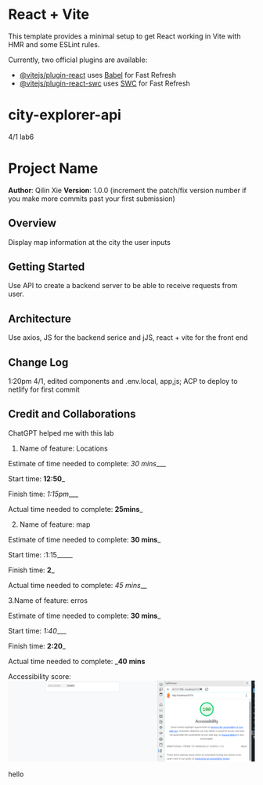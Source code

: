 # React + Vite

This template provides a minimal setup to get React working in Vite with HMR and some ESLint rules.

Currently, two official plugins are available:

- [@vitejs/plugin-react](https://github.com/vitejs/vite-plugin-react/blob/main/packages/plugin-react/README.md) uses [Babel](https://babeljs.io/) for Fast Refresh
- [@vitejs/plugin-react-swc](https://github.com/vitejs/vite-plugin-react-swc) uses [SWC](https://swc.rs/) for Fast Refresh
# city-explorer-api


4/1 lab6
# Project Name

**Author**: Qilin Xie
**Version**: 1.0.0 (increment the patch/fix version number if you make more commits past your first submission)

## Overview
Display map information at the city the user inputs

## Getting Started
Use API to create a backend server to be able to receive requests from user. 

## Architecture
Use axios, JS for the backend serice and jJS, react + vite for the front end

## Change Log
<!-- Use this area to document the iterative changes made to your application as each feature is successfully implemented. Use time stamps. Here's an example:

01-01-2001 4:59pm - Application now has a fully-functional express server, with a GET route for the location resource. -->
1:20pm 4/1, edited components and .env.local, app,js; ACP to deploy to netlify for first commit

## Credit and Collaborations
ChatGPT helped me with this lab


1. Name of feature: Locations

Estimate of time needed to complete: _30 mins____

Start time: __12:50___

Finish time: _1:15pm____

Actual time needed to complete: __25mins___


2. Name of feature: map

Estimate of time needed to complete: __30 mins___

Start time:  :1:15_____

Finish time: __2___

Actual time needed to complete: _45 mins___

3.Name of feature: erros

Estimate of time needed to complete: __30 mins___

Start time: _1:40____

Finish time: __2:20___

Actual time needed to complete: ___40 mins__



Accessibility score: ![alt text](image-1.png)

hello